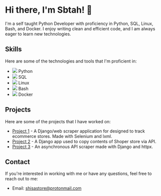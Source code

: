 # Hi there, I'm Sbtah! 👋

I'm a self taught Python Developer with proficiency in Python, SQL, Linux, Bash, and Docker. I enjoy writing clean and efficient code, and I am always eager to learn new technologies.

## Skills

Here are some of the technologies and tools that I'm proficient in:

- <img src="https://img.icons8.com/color/48/000000/python.png"/> Python
- <img src="https://img.icons8.com/color/48/000000/sql.png"/> SQL
- <img src="https://img.icons8.com/color/48/000000/linux.png"/> Linux
- <img src="https://img.icons8.com/plasticine/48/000000/bash.png"/> Bash
- <img src="https://img.icons8.com/color/48/000000/docker.png"/> Docker

## Projects

Here are some of the projects that I have worked on:

- [Project 1](https://github.com/sbtah/e-Scraper) - A Django/web scraper application for designed to track ecommerce stores. Made with Selenium and lxml.
- [Project 2](https://github.com/sbtah/from-Shoper) - A Django app used to copy contents of Shoper store via API.
- [Project 3](https://github.com/sbtah/compTrends) - An asynchronous API scraper made with Django and httpx.

## Contact

If you're interested in working with me or have any questions, feel free to reach out to me:

- Email: shisastore@protonmail.com

